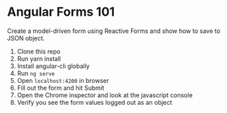 # Angular Forms 101

Create a model-driven form using Reactive Forms and show how to save to JSON object.

1. Clone this repo
1. Run yarn install
1. Install angular-cli globally
1. Run `ng serve`
1. Open `localhost:4200` in browser
1. Fill out the form and hit Submit
1. Open the Chrome inspector and look at the javascript console
1. Verify you see the form values logged out as an object
